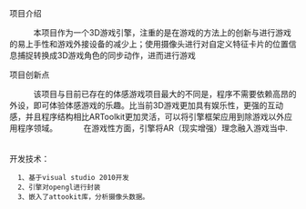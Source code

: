 项目介绍

　　　本项目作为一个3D游戏引擎，注重的是在游戏的方法上的创新与进行游戏的易上手性和游戏外接设备的减少上；使用摄像头进行对自定义特征卡片的位置信息捕捉转换成3D游戏角色的同步动作，进而进行游戏


项目创新点

　　　该项目与目前已存在的体感游戏项目最大的不同是，程序不需要依赖高昂的外设，即可体验体感游戏的乐趣。比当前3D游戏更加具有娱乐性，更强的互动感，并且程序结构相比ARToolkit更加灵活，可以将引擎框架应用到除游戏以外应用程序领域。
　　　在游戏性方面，引擎将AR（现实增强）理念融入游戏当中.
　　　

开发技术：

      1、基于visual studio 2010开发
      2、引擎对opengl进行封装
      3、嵌入了attookit库，分析摄像头数据。
